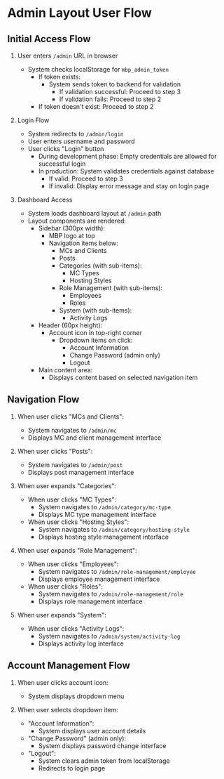 # Admin Layout User Flow

## Initial Access Flow

1. User enters `/admin` URL in browser

    - System checks localStorage for `mbp_admin_token`
        - If token exists:
            - System sends token to backend for validation
                - If validation successful: Proceed to step 3
                - If validation fails: Proceed to step 2
        - If token doesn't exist: Proceed to step 2

2. Login Flow

    - System redirects to `/admin/login`
    - User enters username and password
    - User clicks "Login" button
        - During development phase: Empty credentials are allowed for successful login
        - In production: System validates credentials against database
            - If valid: Proceed to step 3
            - If invalid: Display error message and stay on login page

3. Dashboard Access
    - System loads dashboard layout at `/admin` path
    - Layout components are rendered:
        - Sidebar (300px width):
            - MBP logo at top
            - Navigation items below:
                - MCs and Clients
                - Posts
                - Categories (with sub-items):
                    - MC Types
                    - Hosting Styles
                - Role Management (with sub-items):
                    - Employees
                    - Roles
                - System (with sub-items):
                    - Activity Logs
        - Header (60px height):
            - Account icon in top-right corner
                - Dropdown items on click:
                    - Account Information
                    - Change Password (admin only)
                    - Logout
        - Main content area:
            - Displays content based on selected navigation item

## Navigation Flow

1. When user clicks "MCs and Clients":

    - System navigates to `/admin/mc`
    - Displays MC and client management interface

2. When user clicks "Posts":

    - System navigates to `/admin/post`
    - Displays post management interface

3. When user expands "Categories":

    - When user clicks "MC Types":
        - System navigates to `/admin/category/mc-type`
        - Displays MC type management interface
    - When user clicks "Hosting Styles":
        - System navigates to `/admin/category/hosting-style`
        - Displays hosting style management interface

4. When user expands "Role Management":

    - When user clicks "Employees":
        - System navigates to `/admin/role-management/employee`
        - Displays employee management interface
    - When user clicks "Roles":
        - System navigates to `/admin/role-management/role`
        - Displays role management interface

5. When user expands "System":
    - When user clicks "Activity Logs":
        - System navigates to `/admin/system/activity-log`
        - Displays activity log interface

## Account Management Flow

1. When user clicks account icon:

    - System displays dropdown menu

2. When user selects dropdown item:
    - "Account Information":
        - System displays user account details
    - "Change Password" (admin only):
        - System displays password change interface
    - "Logout":
        - System clears admin token from localStorage
        - Redirects to login page
